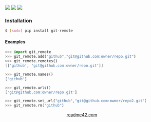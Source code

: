 <!--
https://readme42.com
-->


[![](https://img.shields.io/pypi/v/git-remote.svg?maxAge=3600)](https://pypi.org/project/git-remote/)
[![](https://img.shields.io/badge/License-Unlicense-blue.svg?longCache=True)](https://unlicense.org/)
[![](https://github.com/andrewp-as-is/git-remote.py/workflows/tests42/badge.svg)](https://github.com/andrewp-as-is/git-remote.py/actions)

### Installation
```bash
$ [sudo] pip install git-remote
```

#### Examples
```python
>>> import git_remote
>>> git_remote.add("github","git@github.com:owner/repo.git")
>>> git_remote.remotes()
[['github', 'git@github.com:owner/repo.git']]

>>> git_remote.names()
['github']

>>> git_remote.urls()
['git@github.com:owner/repo.git']

>>> git_remote.set_url("github","git@github.com:owner/repo2.git")
>>> git_remote.rm("github")
```

<p align="center">
    <a href="https://readme42.com/">readme42.com</a>
</p>